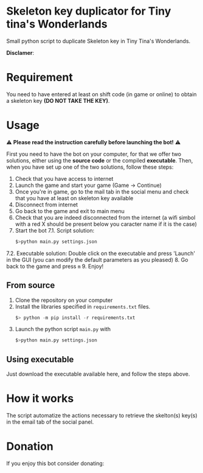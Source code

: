 # Skeleton key duplicator for Tiny tina's Wonderlands
 
Small python script to duplicate Skeleton key in Tiny Tina's Wonderlands.

**Disclamer**:

# Requirement

You need to have entered at least on shift code (in game or online) to obtain a skeleton key **(DO NOT TAKE THE KEY)**.

# Usage

:warning: **Please read the instruction carefully before launching the bot!** :warning:

First you need to have the bot on your computer, for that we offer two solutions, either using the **source code** or the compiled **executable**. Then, when you have set up one of the two solutions, follow these steps:

 1. Check that you have access to internet
 2. Launch the game and start your game (Game -> Continue) 
 3. Once you're in game, go to the mail tab in the social menu and check that you have at least on skeleton key available
 4. Disconnect from internet
 5. Go back to the game and exit to main menu
 6. Check that you are indeed disconnected from the internet (a wifi simbol with a red X should be present below you caracter name if it is the case)
 7. Start the bot
  7.1. Script solution:
     ```python
     $>python main.py settings.json
     ```
  7.2. Executable solution:
     Double click on the executable and press 'Launch' in the GUI (you can modify the default parameters as you pleased) 
 8. Go back to the game and press `m`
 9. Enjoy!


## From source 
1. Clone the repository on your computer
2. Install the libraries specified in `requirements.txt` files.
    ```python
    $> python -m pip install -r requirements.txt
    ```
3. Launch the python script `main.py` with
    ```python
    $>python main.py settings.json
    ```

## Using executable

Just download the executable available here, and follow the steps above.


# How it works

The script automatize the actions necessary to retrieve the skelton(s) key(s) in the email tab of the social panel.

# Donation

If you enjoy this bot consider donating: 
